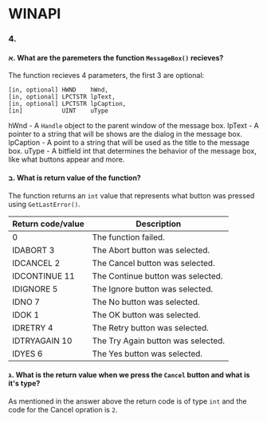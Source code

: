 # WINAPI

### 4.

#### א. What are the paremeters the function `MessageBox()` recieves?

The function recieves 4 parameters, the first 3 are optional:

```
[in, optional] HWND    hWnd,
[in, optional] LPCTSTR lpText,
[in, optional] LPCTSTR lpCaption,
[in]           UINT    uType
```

hWnd    - A `Handle` object to the parent window of the message box.
lpText  - A pointer to a string that will be shows are the dialog in the message box.
lpCaption   - A point to a string that will be used as the title to the message box.
uType   - A bitfield int that determines the behavior of the message box, like what buttons appear and more.


#### ב. What is return value of the function?

The function returns an `int` value that represents what button was pressed using `GetLastError()`.

|Return code/value	|Description                        |
|--                 |--                                 |
|           0       |The function failed.               |
|IDABORT    3       |The Abort button was selected.     |
|IDCANCEL   2       |The Cancel button was selected.    |
|IDCONTINUE 11      |The Continue button was selected.  |
|IDIGNORE   5       |The Ignore button was selected.    |
|IDNO       7       |The No button was selected.        |
|IDOK       1       |The OK button was selected.        |
|IDRETRY    4       |The Retry button was selected.     |
|IDTRYAGAIN 10      |The Try Again button was selected. |
|IDYES      6       |The Yes button was selected.       |


#### ג. What is the return value when we press the `Cancel` button and what is it's type?

As mentioned in the answer above the return code is of type `int` and the code for the Cancel opration is `2`.